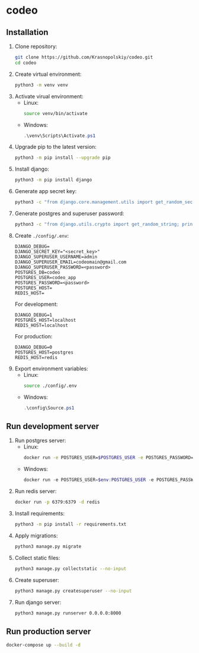 # codeo
## Installation
1. Clone repository:
    ```bash
    git clone https://github.com/Krasnopolskiy/codeo.git
    cd codeo
    ```
2. Create virtual environment:
    ```bash
    python3 -m venv venv
    ```
3. Activate virual environment:
   - Linux:
        ```bash
        source venv/bin/activate
        ```
   - Windows:
        ```powershell
        .\venv\Scripts\Activate.ps1
        ```
4. Upgrade pip to the latest version:
    ```bash
    python3 -m pip install --upgrade pip
    ```
5. Install django:
    ```bash
    python3 -m pip install django
    ```
6. Generate app secret key:
    ```bash
    python3 -c "from django.core.management.utils import get_random_secret_key; print(get_random_secret_key())"
    ```
7. Generate postgres and superuser password:
    ```bash
    python3 -c "from django.utils.crypto import get_random_string; print(get_random_string(16))"
    ```
8. Create `./config/.env`:
    ```
    DJANGO_DEBUG=
    DJANGO_SECRET_KEY="<secret_key>"
    DJANGO_SUPERUSER_USERNAME=admin
    DJANGO_SUPERUSER_EMAIL=codeomain@gmail.com
    DJANGO_SUPERUSER_PASSWORD=<password>
    POSTGRES_DB=codeo
    POSTGRES_USER=codeo_app
    POSTGRES_PASSWORD=<password>
    POSTGRES_HOST=
    REDIS_HOST=
    ```
    For development:
    ```
    DJANGO_DEBUG=1
    POSTGRES_HOST=localhost
    REDIS_HOST=localhost
    ```
    For production:
    ```
    DJANGO_DEBUG=0
    POSTGRES_HOST=postgres
    REDIS_HOST=redis
    ```
9.  Export environment variables:
    - Linux:
        ```bash
        source ./config/.env
        ```
    - Windows:
        ```powershell
        .\config\Source.ps1
        ```
## Run development server
1. Run postgres server:
   - Linux:
        ```bash
        docker run -e POSTGRES_USER=$POSTGRES_USER -e POSTGRES_PASSWORD=$POSTGRES_PASSWORD -e POSTGRES_DB=$POSTGRES_DB -p 5432:5432 -d postgres
        ```
   - Windows:
        ```powershell
        docker run -e POSTGRES_USER=$env:POSTGRES_USER -e POSTGRES_PASSWORD=$env:POSTGRES_PASSWORD -e POSTGRES_DB=$env:POSTGRES_DB -p 5432:5432 -d postgres
        ```
2. Run redis server:
    ```bash
    docker run -p 6379:6379 -d redis
    ```
3. Install requirements:
    ```bash
    python3 -m pip install -r requirements.txt
    ```
4. Apply migrations:
    ```bash
    python3 manage.py migrate
    ```
5. Collect static files:
    ```bash
    python3 manage.py collectstatic --no-input
    ```
6. Create superuser:
    ```bash
    python3 manage.py createsuperuser --no-input
    ```
7. Run django server:
    ```bash
    python3 manage.py runserver 0.0.0.0:8000
    ```
## Run production server
```bash
docker-compose up --build -d
```
